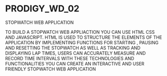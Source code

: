 # PRODIGY_WD_02
STOPWATCH WEB APPLICATION 

TO BUILD A STOPWATCH WEB APPLIACTION YOU CAN USE HTML CSS AND JAVASCRIPT. HTML IS USED TO STRUCTURE THE ELEMENTS OF THE APPLICATION BY IMPLEMENTING FUNCTIONS FOR STARTING , PAUSING AND RESETTING THE STOPWATCH AS WELL AS TRACKING AND DISPLAYING LAP TIMES, USERS CAN ACCURATELY MEASURE AND RECORD TIME INTERVALS WITH THESE TECHNOLOGIES AND FUNCTIONALITIES YOU CAN CREATE AN INTERACTIVE AND USER FRIENDLY STOPWATCH WEB APPLICATION
